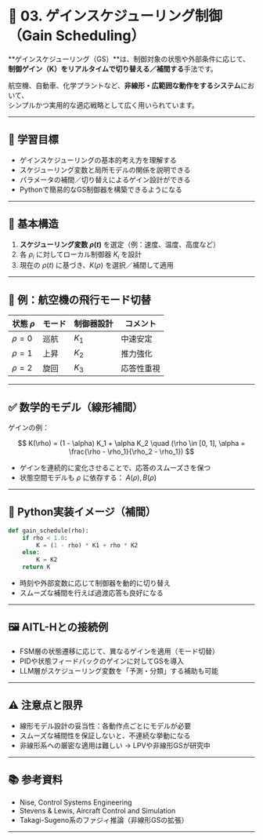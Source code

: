# 🔀 03. ゲインスケジューリング制御（Gain Scheduling）

**ゲインスケジューリング（GS）**は、制御対象の状態や外部条件に応じて、  
**制御ゲイン（K）をリアルタイムで切り替える／補間する**手法です。

航空機、自動車、化学プラントなど、**非線形・広範囲な動作をするシステム**において、  
シンプルかつ実用的な適応戦略として広く用いられています。

---

## 🎯 学習目標

- ゲインスケジューリングの基本的考え方を理解する  
- スケジューリング変数と局所モデルの関係を説明できる  
- パラメータの補間／切り替えによるゲイン設計ができる  
- Pythonで簡易的なGS制御器を構築できるようになる

---

## 🔧 基本構造

1. **スケジューリング変数 $\rho(t)$** を選定（例：速度、温度、高度など）  
2. 各 $\rho_i$ に対してローカル制御器 $K_i$ を設計  
3. 現在の $\rho(t)$ に基づき、$K(\rho)$ を選択／補間して適用

---

## 📘 例：航空機の飛行モード切替

| 状態 $\rho$ | モード      | 制御器設計 | コメント |
|-------------|-------------|-------------|----------|
| $\rho = 0$  | 巡航       | $K_1$       | 中速安定 |
| $\rho = 1$  | 上昇       | $K_2$       | 推力強化 |
| $\rho = 2$  | 旋回       | $K_3$       | 応答性重視 |

---

## ✅ 数学的モデル（線形補間）

ゲインの例：

$$
K(\rho) = (1 - \alpha) K_1 + \alpha K_2 \quad (\rho \in [0, 1], \alpha = \frac{\rho - \rho_1}{\rho_2 - \rho_1})
$$

- ゲインを連続的に変化させることで、応答のスムーズさを保つ  
- 状態空間モデルも $\rho$ に依存する： $A(\rho), B(\rho)$

---

## 🧪 Python実装イメージ（補間）

```python
def gain_schedule(rho):
    if rho < 1.0:
        K = (1 - rho) * K1 + rho * K2
    else:
        K = K2
    return K
```

- 時刻や外部変数に応じて制御器を動的に切り替え
- スムーズな補間を行えば過渡応答も良好になる

---

## 🖼️ AITL-Hとの接続例
- FSM層の状態遷移に応じて、異なるゲインを適用（モード切替）
- PIDや状態フィードバックのゲインに対してGSを導入
- LLM層がスケジューリング変数を「予測・分類」する補助も可能

---

## ⚠️ 注意点と限界
- 線形モデル設計の妥当性：各動作点ごとにモデルが必要
- スムーズな補間性を保証しないと、不連続な挙動になる
- 非線形系への厳密な適用は難しい → LPVや非線形GSが研究中

---

## 📚 参考資料
- Nise, Control Systems Engineering
- Stevens & Lewis, Aircraft Control and Simulation
- Takagi-Sugeno系のファジィ推論（非線形GSの拡張）

---
